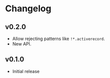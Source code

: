 # Changelog

## v0.2.0

- Allow rejecting patterns like `!*.activerecord`.
- New API.

## v0.1.0

- Initial release
